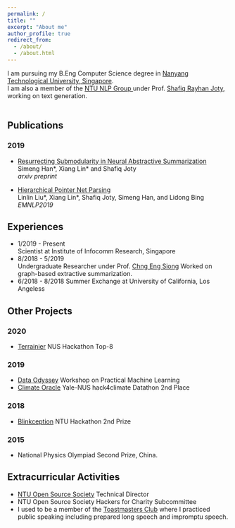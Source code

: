 ```yaml
---
permalink: /
title: ""
excerpt: "About me"
author_profile: true
redirect_from: 
  - /about/
  - /about.html
---
```


I am pursuing my B.Eng Computer Science degree in [Nanyang Technological University, Singapore](http://www.ntu.edu.sg/). <br>
I am also a member of the [NTU NLP Group ](https://ntunlpsg.github.io/#about) under Prof. [Shafiq Rayhan Joty](https://raihanjoty.github.io/), working on text generation.
<br><br>


## Publications
### 2019
 - [Resurrecting Submodularity in Neural Abstractive Summarization](https://arxiv.org/abs/1911.03014) <br>
 Simeng Han*, Xiang Lin* and Shafiq Joty <br>
 *arxiv preprint*

 - [Hierarchical Pointer Net Parsing](https://www.aclweb.org/anthology/D19-1093/) <br>
 Linlin Liu*, Xiang Lin*, Shafiq Joty, Simeng Han, and Lidong Bing <br>
 *EMNLP2019*
 
## Experiences
 - 1/2019 - Present  
   Scientist at Institute of Infocomm Research, Singapore
 - 8/2018 - 5/2019   
   Undergraduate Researcher under Prof. [Chng Eng Siong](https://www.ntu.edu.sg/home/aseschng/)
   Worked on graph-based extractive summarization. 
 - 6/2018 - 8/2018   Summer Exchange at University of California, Los Angeless
 
## Other Projects
### 2020
 - [Terrainier](https://devpost.com/software/terrainier)
 NUS Hackathon Top-8

### 2019
 - [Data Odyssey](https://medium.com/ntuoss/data-odyssey-practical-machine-learning-c22c20cc061)
 Workshop on Practical Machine Learning <br>
 - [Climate Oracle](https://github.com/ShirleyHan6/Hack4ClimateOracle)
 Yale-NUS hack4climate Datathon 2nd Place
 
### 2018
 - [Blinkception](https://devpost.com/software/blinkception)
 NTU Hackathon 2nd Prize
 
### 2015
 - National Physics Olympiad Second Prize, China.
 
## Extracurricular Activities
 - [NTU Open Source Society](https://ntuoss.com/home) Technical Director
 - NTU Open Source Society Hackers for Charity Subcommittee
 - I used to be a member of the [Toastmasters Club](https://www.toastmasters.org/) where I practiced public speaking including prepared long speech and impromptu speech. 

